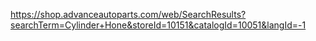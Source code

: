 https://shop.advanceautoparts.com/web/SearchResults?searchTerm=Cylinder+Hone&storeId=10151&catalogId=10051&langId=-1
